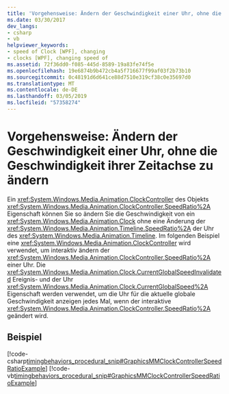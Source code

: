 ```yaml
---
title: 'Vorgehensweise: Ändern der Geschwindigkeit einer Uhr, ohne die Geschwindigkeit ihrer Zeitachse zu ändern'
ms.date: 03/30/2017
dev_langs:
- csharp
- vb
helpviewer_keywords:
- speed of Clock [WPF], changing
- clocks [WPF], changing speed of
ms.assetid: 72f36dd0-f085-445d-8589-19a83fe74f5e
ms.openlocfilehash: 19e6874b9b472cb4a5f716677f99af03f2b73b10
ms.sourcegitcommit: 0c48191d6d641ce88d7510e319cf38c0e35697d0
ms.translationtype: MT
ms.contentlocale: de-DE
ms.lasthandoff: 03/05/2019
ms.locfileid: "57358274"
---
```

# <a name="how-to-change-the-speed-of-a-clock-without-changing-the-speed-of-its-timeline"></a>Vorgehensweise: Ändern der Geschwindigkeit einer Uhr, ohne die Geschwindigkeit ihrer Zeitachse zu ändern
Ein <xref:System.Windows.Media.Animation.ClockController> des Objekts <xref:System.Windows.Media.Animation.ClockController.SpeedRatio%2A> Eigenschaft können Sie so ändern Sie die Geschwindigkeit von ein <xref:System.Windows.Media.Animation.Clock> ohne eine Änderung der <xref:System.Windows.Media.Animation.Timeline.SpeedRatio%2A> der Uhr des <xref:System.Windows.Media.Animation.Timeline>. Im folgenden Beispiel eine <xref:System.Windows.Media.Animation.ClockController> wird verwendet, um interaktiv ändern der <xref:System.Windows.Media.Animation.ClockController.SpeedRatio%2A> einer Uhr. Die <xref:System.Windows.Media.Animation.Clock.CurrentGlobalSpeedInvalidated> Ereignis- und der Uhr <xref:System.Windows.Media.Animation.Clock.CurrentGlobalSpeed%2A> Eigenschaft werden verwendet, um die Uhr für die aktuelle globale Geschwindigkeit anzeigen jedes Mal, wenn der interaktive <xref:System.Windows.Media.Animation.ClockController.SpeedRatio%2A> geändert wird.  
  
## <a name="example"></a>Beispiel  
 [!code-csharp[timingbehaviors_procedural_snip#GraphicsMMClockControllerSpeedRatioExample](~/samples/snippets/csharp/VS_Snippets_Wpf/timingbehaviors_procedural_snip/CSharp/ClockControllerSpeedRatioExample.cs#graphicsmmclockcontrollerspeedratioexample)]
 [!code-vb[timingbehaviors_procedural_snip#GraphicsMMClockControllerSpeedRatioExample](~/samples/snippets/visualbasic/VS_Snippets_Wpf/timingbehaviors_procedural_snip/visualbasic/clockcontrollerspeedratioexample.vb#graphicsmmclockcontrollerspeedratioexample)]
